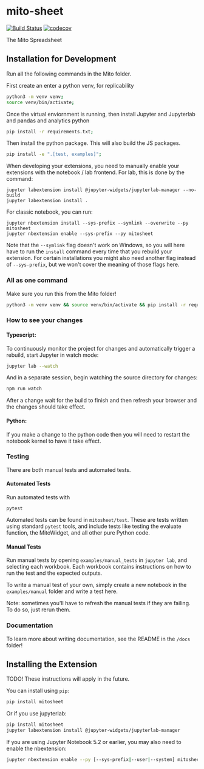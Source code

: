 
# mito-sheet

[![Build Status](https://travis-ci.org/mito/mito.svg?branch=master)](https://travis-ci.org/mito/mito)
[![codecov](https://codecov.io/gh/mito/mito/branch/master/graph/badge.svg)](https://codecov.io/gh/mito/mito)


The Mito Spreadsheet

## Installation for Development

Run all the following commands in the Mito folder. 

First create an enter a python venv, for replicability
```bash
python3 -m venv venv;
source venv/bin/activate;
```

Once the virtual enviornment is running, then install Jupyter and Jupyterlab and pandas and analytics python
```bash
pip install -r requirements.txt;
```

Then install the python package. This will also build the JS packages.
```bash
pip install -e ".[test, examples]";
```

When developing your extensions, you need to manually enable your extensions with the
notebook / lab frontend. For lab, this is done by the command:
```
jupyter labextension install @jupyter-widgets/jupyterlab-manager --no-build
jupyter labextension install .
```

For classic notebook, you can run:
```
jupyter nbextension install --sys-prefix --symlink --overwrite --py mitosheet
jupyter nbextension enable --sys-prefix --py mitosheet
```

Note that the `--symlink` flag doesn't work on Windows, so you will here have to run
the `install` command every time that you rebuild your extension. For certain installations
you might also need another flag instead of `--sys-prefix`, but we won't cover the meaning
of those flags here.

### All as one command

Make sure you run this from the Mito folder!

```bash
python3 -m venv venv && source venv/bin/activate && pip install -r requirements.txt && pip install -e ".[test, examples]" && jupyter labextension install @jupyter-widgets/jupyterlab-manager --no-build && jupyter labextension install . && jupyter lab --watch
```

### How to see your changes
#### Typescript:
To continuously monitor the project for changes and automatically trigger a rebuild, start Jupyter in watch mode:
```bash
jupyter lab --watch
```
And in a separate session, begin watching the source directory for changes:
```bash
npm run watch
```

After a change wait for the build to finish and then refresh your browser and the changes should take effect.

#### Python:
If you make a change to the python code then you will need to restart the notebook kernel to have it take effect.

### Testing

There are both manual tests and automated tests. 

#### Automated Tests

Run automated tests with
```
pytest
```
Automated tests can be found in  `mitosheet/test`. These are tests written using standard `pytest` tools, and include tests like testing the evaluate function, the MitoWidget, and all other pure Python code. 

#### Manual Tests

Run manual tests by opening `examples/manual_tests` in `jupyter lab`, and selecting each workbook. Each workbook contains instructions on how to run the test and the expected outputs. 

To write a manual test of your own, simply create a new notebook in the `examples/manual` folder and write a test here.

Note: sometimes you'll have to refresh the manual tests if they are failing. To do so, just rerun them. 

### Documentation

To learn more about writing documentation, see the README in the `/docs` folder!

## Installing the Extension

TODO! These instructions will apply in the future.

You can install using `pip`:

```bash
pip install mitosheet
```

Or if you use jupyterlab:

```bash
pip install mitosheet
jupyter labextension install @jupyter-widgets/jupyterlab-manager
```

If you are using Jupyter Notebook 5.2 or earlier, you may also need to enable
the nbextension:
```bash
jupyter nbextension enable --py [--sys-prefix|--user|--system] mitosheet
```

